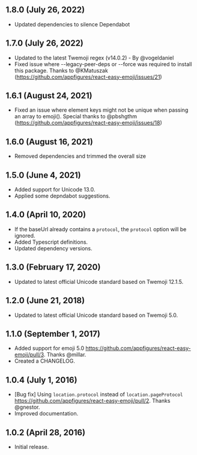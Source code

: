 ## 1.8.0 (July 26, 2022)
- Updated dependencies to silence Dependabot

## 1.7.0 (July 26, 2022)
- Updated to the latest Twemoji regex (v14.0.2) - By @vogeldaniel
- Fixed issue where --legacy-peer-deps or --force was required to install this package. Thanks to @KMatuszak (https://github.com/appfigures/react-easy-emoji/issues/21)

## 1.6.1 (August 24, 2021)
- Fixed an issue where element keys might not be unique when passing an array to emoji(). Special thanks to @pbshgthm (https://github.com/appfigures/react-easy-emoji/issues/18)

## 1.6.0 (August 16, 2021)
- Removed dependencies and trimmed the overall size

## 1.5.0 (June 4, 2021)
- Added support for Unicode 13.0.
- Applied some depndabot suggestions.

## 1.4.0 (April 10, 2020)
- If the baseUrl already contains a `protocol`, the `protocol` option will be ignored.
- Added Typescript definitions.
- Updated dependency versions.

## 1.3.0 (February 17, 2020)
- Updated to latest official Unicode standard based on Twemoji 12.1.5.

## 1.2.0 (June 21, 2018)
- Updated to latest official Unicode standard based on Twemoji 5.0.

## 1.1.0 (September 1, 2017)

- Added support for emoji 5.0 https://github.com/appfigures/react-easy-emoji/pull/3. Thanks @millar.
- Created a CHANGELOG.

## 1.0.4 (July 1, 2016)

- [Bug fix] Using `location.protocol` instead of `location.pageProtocol` https://github.com/appfigures/react-easy-emoji/pull/2. Thanks @gnestor.
- Improved documentation.

## 1.0.2 (April 28, 2016)
- Initial release.
